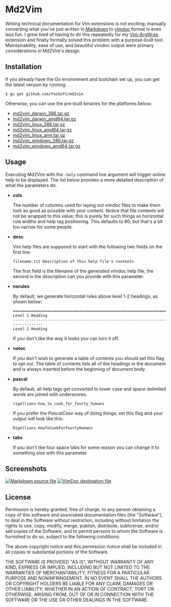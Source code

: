 # Md2Vim #

Writing technical documentation for Vim extensions is not exciting; manually converting what you've just written in
[Markdown](https://daringfireball.net/projects/markdown/) to
[vimdoc](http://vimdoc.sourceforge.net/htmldoc/usr_toc.html) format is even less fun. I grew tired of having to do this
repeatedly for my [Vim-ArgWrap](https://foosoft.net/projects/vim-argwrap/) extension and finally formally solved this problem with a
purpose-built tool. Maintainability, ease of use, and beautiful vimdoc output were primary considerations in Md2Vim's
design.

## Installation ##

If you already have the Go environment and toolchain set up, you can get the latest version by running:

```
$ go get github.com/FooSoft/md2vim
```

Otherwise, you can use the pre-built binaries for the platforms below:

*   [md2vim\_darwin\_386.tar.gz](https://foosoft.net/projects/md2vim/dl/md2vim_darwin_386.tar.gz)
*   [md2vim\_darwin\_amd64.tar.gz](https://foosoft.net/projects/md2vim/dl/md2vim_darwin_amd64.tar.gz)
*   [md2vim\_linux\_386.tar.gz](https://foosoft.net/projects/md2vim/dl/md2vim_linux_386.tar.gz)
*   [md2vim\_linux\_amd64.tar.gz](https://foosoft.net/projects/md2vim/dl/md2vim_linux_amd64.tar.gz)
*   [md2vim\_linux\_arm.tar.gz](https://foosoft.net/projects/md2vim/dl/md2vim_linux_arm.tar.gz)
*   [md2vim\_windows\_386.tar.gz](https://foosoft.net/projects/md2vim/dl/md2vim_windows_386.tar.gz)
*   [md2vim\_windows\_amd64.tar.gz](https://foosoft.net/projects/md2vim/dl/md2vim_windows_amd64.tar.gz)

## Usage ##

Executing Md2Vim with the `-help` command line argument will trigger online help to be displayed. The list below
provides a more detailed description of what the parameters do.

*   **cols**

    The number of columns used for laying out vimdoc files to make them look as good as possible with your content.
    Notice that file contents will not be wrapped to this value; this is purely for such things as horizontal rule
    widths and help tag positioning. This defaults to 80, but that's a bit too narrow for some people.

*   **desc**

    Vim help files are supposed to start with the following two fields on the first line:

    ```
    filename.txt Description of this help file's contents
    ```

    The first field is the filename of the generated vimdoc help file; the second is the description can you provide
    with this parameter.

*   **norules**

    By default, we generate horizontal rules above level 1-2 headings, as shown below:

    ```
    ================================================================================
    Level 1 Heading
    --------------------------------------------------------------------------------
    Level 2 Heading
    ```
    If you don't like the way it looks you can turn it off.

*   **notoc**

    If you don't wish to generate a table of contents you should set this flag to opt out. The table of contents lists
    all of the headings in the document and is always inserted before the beginning of document body.

*   **pascal**

    By default, all help tags get converted to lower case and space delimited words are joined with underscores.

    ```
    rigellians-how_to_cook_for_fourty_humans
    ```

    If you prefer the *PascalCase* way of doing things, set this flag and your output will look like this:

    ```
    Rigellians-HowToCookForFourtyHumans
    ```

*   **tabs**

    If you don't like four space tabs for some reason you can change it to something else with this parameter.

## Screenshots ##

[![Markdown source file](https://foosoft.net/projects/md2vim/img/markdown-thumb.png)](https://foosoft.net/projects/md2vim/img/markdown.png)
[![VimDoc destination file](https://foosoft.net/projects/md2vim/img/vimdoc-thumb.png)](https://foosoft.net/projects/md2vim/img/vimdoc.png)

## License ##

Permission is hereby granted, free of charge, to any person obtaining a copy of
this software and associated documentation files (the "Software"), to deal in
the Software without restriction, including without limitation the rights to
use, copy, modify, merge, publish, distribute, sublicense, and/or sell copies of
the Software, and to permit persons to whom the Software is furnished to do so,
subject to the following conditions:

The above copyright notice and this permission notice shall be included in all
copies or substantial portions of the Software.

THE SOFTWARE IS PROVIDED "AS IS", WITHOUT WARRANTY OF ANY KIND, EXPRESS OR
IMPLIED, INCLUDING BUT NOT LIMITED TO THE WARRANTIES OF MERCHANTABILITY, FITNESS
FOR A PARTICULAR PURPOSE AND NONINFRINGEMENT. IN NO EVENT SHALL THE AUTHORS OR
COPYRIGHT HOLDERS BE LIABLE FOR ANY CLAIM, DAMAGES OR OTHER LIABILITY, WHETHER
IN AN ACTION OF CONTRACT, TORT OR OTHERWISE, ARISING FROM, OUT OF OR IN
CONNECTION WITH THE SOFTWARE OR THE USE OR OTHER DEALINGS IN THE SOFTWARE.
